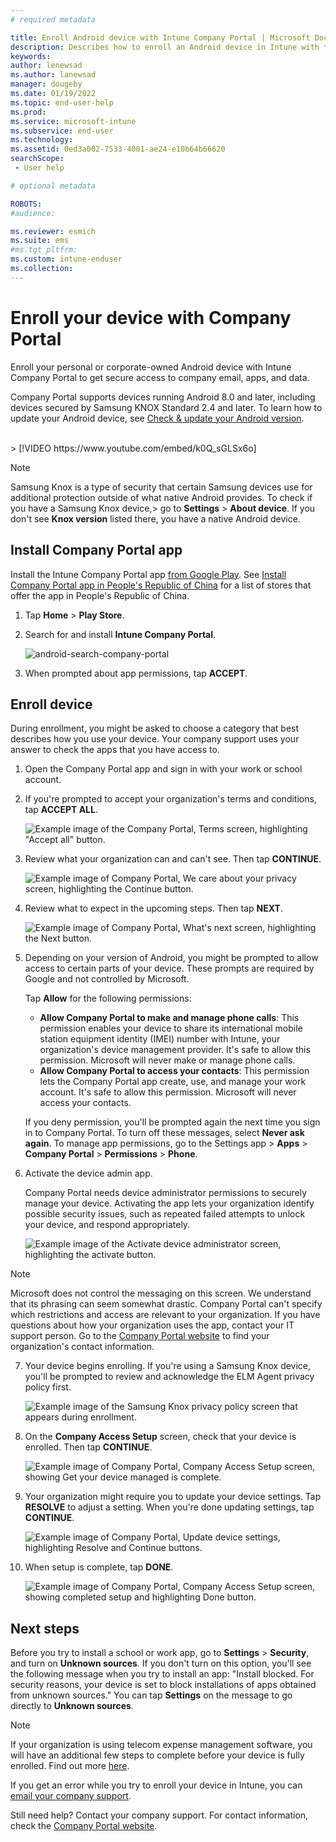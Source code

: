 ```yaml
---
# required metadata

title: Enroll Android device with Intune Company Portal | Microsoft Docs
description: Describes how to enroll an Android device in Intune with the Company Portal app. 
keywords:
author: lenewsad
ms.author: lanewsad
manager: dougeby
ms.date: 01/19/2022
ms.topic: end-user-help
ms.prod:
ms.service: microsoft-intune
ms.subservice: end-user
ms.technology:
ms.assetid: 0ed3a002-7533-4001-ae24-e10b64b66620
searchScope:
 - User help

# optional metadata

ROBOTS:  
#audience:

ms.reviewer: esmich
ms.suite: ems  
#ms.tgt_pltfrm:
ms.custom: intune-enduser
ms.collection: 
---
```


# Enroll your device with Company Portal  
Enroll your personal or corporate-owned Android device with Intune Company Portal to get secure access to company email, apps, and data. 

Company Portal supports devices running Android 8.0 and later, including devices secured by Samsung KNOX Standard 2.4 and later. To learn how to update your Android device, see [Check & update your Android version](https://support.google.com/android/answer/7680439).  
  
</br>
> [!VIDEO  https://www.youtube.com/embed/k0Q_sGLSx6o]

> [!NOTE]
> Samsung Knox is a type of security that certain Samsung devices use for additional 
> protection outside of what native Android provides. To check if you have a Samsung Knox device,> go to **Settings** > **About device**. If you don't see **Knox version** listed there, you have a native Android device.  

## Install Company Portal app  
Install the Intune Company Portal app [from Google Play](https://play.google.com/store/apps/details?id=com.microsoft.windowsintune.companyportal). See [Install Company Portal app in People's Republic of China](install-company-portal-android-china.md) for a list of stores that offer the app in People's Republic of China.

1. Tap **Home** > **Play Store**.

2. Search for and install **Intune Company Portal**.  

    ![android-search-company-portal](./media/android-search-company-portal-2101.png)  

3. When prompted about app permissions, tap **ACCEPT**.  

## Enroll device  
During enrollment, you might be asked to choose a category that best describes how you use your device. Your company support uses your answer to check the apps that you have access to.  

1. Open the Company Portal app and sign in with your work or school account.  

2. If you're prompted to accept your organization's terms and conditions, tap **ACCEPT ALL**.  

   ![Example image of the Company Portal, Terms screen, highlighting "Accept all" button.](./media/accept-terms-1911.png)  


3. Review what your organization can and can't see. Then tap **CONTINUE**.


    ![Example image of Company Portal, We care about your privacy screen, highlighting the Continue button.](./media/android-privacy-screen-1911.png)  
4. Review what to expect in the upcoming steps. Then tap **NEXT**.  

    ![Example image of Company Portal, What's next screen, highlighting the Next button.](./media/android-whats-next-1911.png)  


5. Depending on your version of Android, you might be prompted to allow access to certain parts of your device. These prompts are required by Google and not controlled by Microsoft.  

    Tap **Allow** for the following permissions:  
    * **Allow Company Portal to make and manage phone calls**: This permission enables your device to share its international mobile station equipment identity (IMEI) number with Intune, your organization's device management provider. It's safe to allow this permission. Microsoft will never make or manage phone calls.  
    * **Allow Company Portal to access your contacts**: This permission lets the Company Portal app create, use, and manage your work account.  It's safe to allow this permission. Microsoft will never access your contacts. 

    If you deny permission, you'll be prompted again the next time you sign in to Company Portal. To turn off these messages, select **Never ask again**. To manage app permissions, go to the Settings app > **Apps** > **Company Portal** > **Permissions** > **Phone**.  

6. Activate the device admin app. 

    Company Portal needs device administrator permissions to securely manage your device. Activating the app lets your organization identify possible security issues, such as repeated failed attempts to unlock your device, and respond appropriately.  

    ![Example image of the Activate device administrator screen, highlighting the activate button.](./media/activate-device-administrator-1911.png)  

> [!NOTE]
> Microsoft does not control the messaging on this screen. We understand that its phrasing can seem somewhat drastic. Company Portal can't specify which restrictions and access are relevant to your organization. If you have questions about how your organization uses the app, contact your IT support person. Go to the [Company Portal website](https://go.microsoft.com/fwlink/?linkid=2010980) to find your organization's contact information.  


7. Your device begins enrolling. If you're using a Samsung Knox device, you'll be prompted to review and acknowledge the ELM Agent privacy policy first.   

    ![Example image of the Samsung Knox privacy policy screen that appears during enrollment.](./media/and-enroll-7-knox-privacy-policy.png)  

8. On the **Company Access Setup** screen, check that your device is enrolled. Then tap **CONTINUE**.  

    ![Example image of Company Portal, Company Access Setup screen, showing Get your device managed is complete.](./media/update-settings-1911.png)  

9. Your organization might require you to update your device settings. Tap **RESOLVE** to adjust a setting. When you're done updating settings, tap **CONTINUE**.  

   ![Example image of Company Portal, Update device settings, highlighting Resolve and Continue buttons.](./media/resolve-settings-1911.png)  

10. When setup is complete, tap **DONE**.    

    ![Example image of Company Portal, Company Access Setup screen, showing completed setup and highlighting Done button.](./media/android-enrollment-done-1911.png) 

## Next steps  

Before you try to install a school or work app, go to **Settings** > **Security**, and turn on **Unknown sources**. If you don't turn on this option, you'll see the following message when you try to install an app: "Install blocked. For security reasons, your device is set to block installations of apps obtained from unknown sources." You can tap **Settings** on the message to go directly to **Unknown sources**.  

> [!Note]
> If your organization is using telecom expense management software, you will have an additional few steps to complete before your device is fully enrolled. Find out more [here](enroll-your-device-with-telecom-expense-management-android.md).

If you get an error while you try to enroll your device in Intune, you can [email your company support](send-logs-to-your-it-admin-by-email-android.md).  

Still need help? Contact your company support. For contact information, check the [Company Portal website](https://go.microsoft.com/fwlink/?linkid=2010980).  
